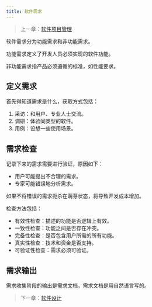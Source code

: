 ```yaml
---
title: 软件需求
---
```


> 上一章：[软件项目管理](/se/project-management)

软件需求分为功能需求和非功能需求。

功能需求定义了开发人员必须实现的软件功能。

非功能需求指产品必须遵循的标准，如性能要求。

## 定义需求

首先得知道需求是什么，获取方式包括：

1. 采访：和用户、专业人士交流。
2. 调研：体验同类型的软件。
3. 用例：设想一些使用场景。

## 需求检查

记录下来的需求需要进行验证，原因如下：

- 用户可能提出不合理的需求。
- 专家可能错误地分析需求。

如果不将错误的需求扼杀在萌芽状态，将导致开发成本增加。

检查方法包括：

- 有效性检查：描述的功能是否逻辑上有效。
- 一致性检查：功能之间是否存在冲突。
- 完备性检查：是否包含用户所需的所有功能。
- 真实性检查：技术和资金是否支持。
- 可验证性检查：需求必须可验证。

## 需求输出

需求收集阶段的输出是需求文档，需求文档是用自然语言写的。

> 下一章：[软件设计](/se/design)
